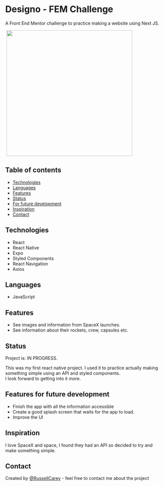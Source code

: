 # Designo - FEM Challenge
A Front End Mentor challenge to practice making a website using Next JS.

![]()
<img src="https://github.com/RussellCarey/Designo-NextJS-Website/home.png" width="400">

## Table of contents

- [Technologies](#technologies)
- [Languages](#languages)
- [Features](#features)
- [Status](#status)
- [For future development](#features-for-future-development)
- [Inspiration](#inspiration)
- [Contact](#contact)

## Technologies

- React
- React Native
- Expo
- Styled Components
- React Navigation
- Axios


## Languages
- JavaScript

## Features

- See images and information from SpaceX launches.
- See information about their rockets, crew, capsules etc.


## Status

Project is: IN PROGRESS. 
 
This was my first react native project. I used it to practice actually making something simple using an API and styled components.   
I look forward to getting into it more.


## Features for future development

- Finish the app with all the information accessible
- Create a good splash screen that waits for the app to load.
- Improve the UI

## Inspiration

I love SpaceX and space, I found they had an API so decided to try and make something simple.

## Contact
Created by [@RussellCarey](https://twitter.com/russellcareyy) - feel free to contact me about the project
